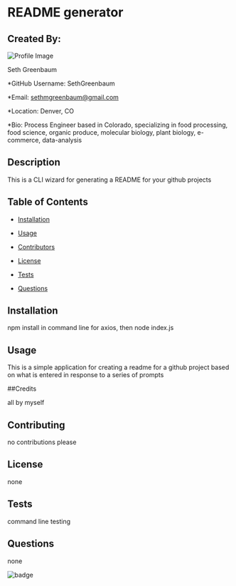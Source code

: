
# README generator 

## Created By:

![Profile Image](https://avatars3.githubusercontent.com/u/57598605?v=4)

Seth Greenbaum

*GitHub Username: SethGreenbaum

*Email: sethmgreenbaum@gmail.com

*Location: Denver, CO

*Bio: Process Engineer based in Colorado, specializing in food processing, food science, organic produce, molecular biology, plant biology,  e-commerce, data-analysis

## Description 

This is a CLI wizard for generating a README for your github projects 

## Table of Contents 

* [Installation](#installation) 

* [Usage](#usage) 

* [Contributors](#contributors) 

* [License](#license) 

* [Tests](#tests) 

* [Questions](#questions) 

## Installation 

npm install in command line for axios, then node index.js 

## Usage 

This is a simple application for creating a readme for a github project based on what is entered in response to a series of prompts 

##Credits

all by myself

## Contributing 

no contributions please 

## License 

none 

## Tests 

command line testing 

## Questions 

none 



![badge](https://img.shields.io/badge/Generated%20By-README%20Generator-blue)



